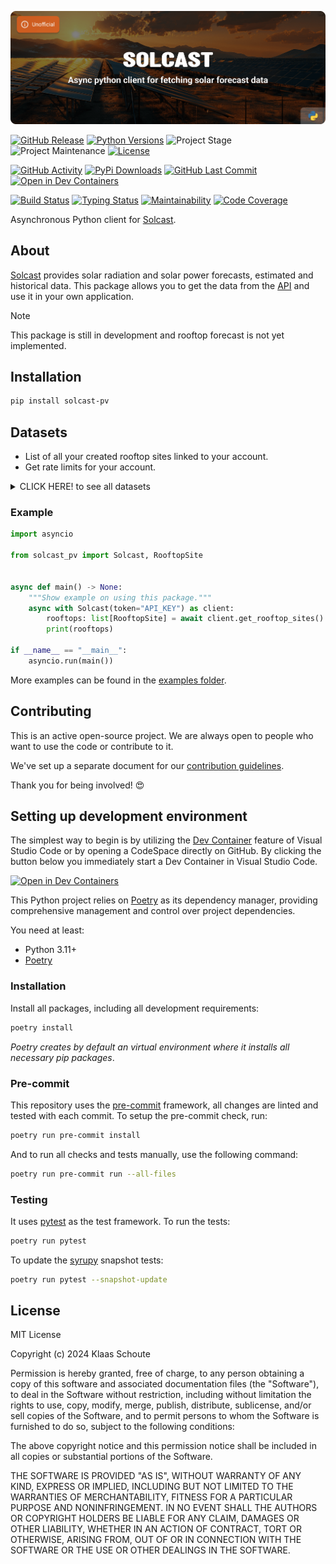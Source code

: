 <!-- Banner -->
![alt Banner of the Solcast package](https://raw.githubusercontent.com/klaasnicolaas/python-solcast-pv/main/assets/header_solcast_pv-min.png)

<!-- PROJECT SHIELDS -->
[![GitHub Release][releases-shield]][releases]
[![Python Versions][python-versions-shield]][pypi]
![Project Stage][project-stage-shield]
![Project Maintenance][maintenance-shield]
[![License][license-shield]](LICENSE)

[![GitHub Activity][commits-shield]][commits-url]
[![PyPi Downloads][downloads-shield]][downloads-url]
[![GitHub Last Commit][last-commit-shield]][commits-url]
[![Open in Dev Containers][devcontainer-shield]][devcontainer]

[![Build Status][build-shield]][build-url]
[![Typing Status][typing-shield]][typing-url]
[![Maintainability][maintainability-shield]][maintainability-url]
[![Code Coverage][codecov-shield]][codecov-url]


Asynchronous Python client for [Solcast][solcast].

## About

[Solcast][solcast] provides solar radiation and solar power forecasts, estimated and
historical data. This package allows you to get the data from the [API][solcast-api]
and use it in your own application.

> [!NOTE]
> This package is still in development and rooftop forecast is not yet implemented.

## Installation

```bash
pip install solcast-pv
```

## Datasets

- List of all your created rooftop sites linked to your account.
- Get rate limits for your account.

<details>
  <summary>CLICK HERE! to see all datasets</summary>

### Rooftop Site

**Note**: _requesting the list of all your created rooftop sites linked to your account, will not affect your daily rate limit._

| Name | Type | Description |
| :--- | :--- | :---------- |
| `name` | `str` | The name of the rooftop site. |
| `resource_id` | `str` | The unique identifier of the rooftop site. |
| `install_date` | `datetime` | The installation date of your solar panels. |
| `capacity` | `float` | The capacity of the solar panels. |
| `capacity_dc` | `float` | The capacity of the solar panels in DC. |
| `azimuth` | `int` | The azimuth of the solar panels. |
| `tilt` | `int` | The tilt of the solar panels. |
| `loss_factor` | `float` | The loss factor of the solar panels. |

### Rate Limits

**Note**: _requesting the rate limits for your account will not affect your daily rate limit._

| Name | Type | Description |
| :--- | :--- | :---------- |
| `daily_limit` | `int` | The daily limit of API calls. |
| `remaining_daily` | `int` | The remaining daily limit of API calls. |
| `consumed_daily` | `int` | How many API calls you have consumed today. |
</details>

### Example

```python
import asyncio

from solcast_pv import Solcast, RooftopSite


async def main() -> None:
    """Show example on using this package."""
    async with Solcast(token="API_KEY") as client:
        rooftops: list[RooftopSite] = await client.get_rooftop_sites()
        print(rooftops)

if __name__ == "__main__":
    asyncio.run(main())
```

More examples can be found in the [examples folder](./examples/).

## Contributing

This is an active open-source project. We are always open to people who want to
use the code or contribute to it.

We've set up a separate document for our
[contribution guidelines](CONTRIBUTING.md).

Thank you for being involved! :heart_eyes:

## Setting up development environment

The simplest way to begin is by utilizing the [Dev Container][devcontainer]
feature of Visual Studio Code or by opening a CodeSpace directly on GitHub.
By clicking the button below you immediately start a Dev Container in Visual Studio Code.

[![Open in Dev Containers][devcontainer-shield]][devcontainer]

This Python project relies on [Poetry][poetry] as its dependency manager,
providing comprehensive management and control over project dependencies.

You need at least:

- Python 3.11+
- [Poetry][poetry-install]

### Installation

Install all packages, including all development requirements:

```bash
poetry install
```

_Poetry creates by default an virtual environment where it installs all
necessary pip packages_.

### Pre-commit

This repository uses the [pre-commit][pre-commit] framework, all changes
are linted and tested with each commit. To setup the pre-commit check, run:

```bash
poetry run pre-commit install
```

And to run all checks and tests manually, use the following command:

```bash
poetry run pre-commit run --all-files
```

### Testing

It uses [pytest](https://docs.pytest.org/en/stable/) as the test framework. To run the tests:

```bash
poetry run pytest
```

To update the [syrupy](https://github.com/tophat/syrupy) snapshot tests:

```bash
poetry run pytest --snapshot-update
```

## License

MIT License

Copyright (c) 2024 Klaas Schoute

Permission is hereby granted, free of charge, to any person obtaining a copy
of this software and associated documentation files (the "Software"), to deal
in the Software without restriction, including without limitation the rights
to use, copy, modify, merge, publish, distribute, sublicense, and/or sell
copies of the Software, and to permit persons to whom the Software is
furnished to do so, subject to the following conditions:

The above copyright notice and this permission notice shall be included in all
copies or substantial portions of the Software.

THE SOFTWARE IS PROVIDED "AS IS", WITHOUT WARRANTY OF ANY KIND, EXPRESS OR
IMPLIED, INCLUDING BUT NOT LIMITED TO THE WARRANTIES OF MERCHANTABILITY,
FITNESS FOR A PARTICULAR PURPOSE AND NONINFRINGEMENT. IN NO EVENT SHALL THE
AUTHORS OR COPYRIGHT HOLDERS BE LIABLE FOR ANY CLAIM, DAMAGES OR OTHER
LIABILITY, WHETHER IN AN ACTION OF CONTRACT, TORT OR OTHERWISE, ARISING FROM,
OUT OF OR IN CONNECTION WITH THE SOFTWARE OR THE USE OR OTHER DEALINGS IN THE
SOFTWARE.


<!-- LINKS FROM PLATFORM -->
[solcast]: https://solcast.com/
[solcast-api]: https://docs.solcast.com.au/


<!-- MARKDOWN LINKS & IMAGES -->
[build-shield]: https://github.com/klaasnicolaas/python-solcast-pv/actions/workflows/tests.yaml/badge.svg
[build-url]: https://github.com/klaasnicolaas/python-solcast-pv/actions/workflows/tests.yaml
[codecov-shield]: https://codecov.io/gh/klaasnicolaas/python-solcast-pv/branch/main/graph/badge.svg?token=X4799ZA1V2
[codecov-url]: https://codecov.io/gh/klaasnicolaas/python-solcast-pv
[commits-shield]: https://img.shields.io/github/commit-activity/y/klaasnicolaas/python-solcast-pv.svg
[commits-url]: https://github.com/klaasnicolaas/python-solcast-pv/commits/main
[devcontainer-shield]: https://img.shields.io/static/v1?label=Dev%20Containers&message=Open&color=blue&logo=visualstudiocode
[devcontainer]: https://vscode.dev/redirect?url=vscode://ms-vscode-remote.remote-containers/cloneInVolume?url=https://github.com/klaasnicolaas/python-solcast-pv
[downloads-shield]: https://img.shields.io/pypi/dm/solcast-pv
[downloads-url]: https://pypistats.org/packages/solcast-pv
[last-commit-shield]: https://img.shields.io/github/last-commit/klaasnicolaas/python-solcast-pv.svg
[license-shield]: https://img.shields.io/github/license/klaasnicolaas/python-solcast-pv.svg
[maintainability-shield]: https://api.codeclimate.com/v1/badges/37e0267f0b2ab438f848/maintainability
[maintainability-url]: https://codeclimate.com/github/klaasnicolaas/python-solcast-pv/maintainability
[maintenance-shield]: https://img.shields.io/maintenance/yes/2024.svg
[project-stage-shield]: https://img.shields.io/badge/project%20stage-experimental-yellow.svg
[pypi]: https://pypi.org/project/solcast-pv/
[python-versions-shield]: https://img.shields.io/pypi/pyversions/solcast-pv
[releases-shield]: https://img.shields.io/github/release/klaasnicolaas/python-solcast-pv.svg
[releases]: https://github.com/klaasnicolaas/python-solcast-pv/releases
[typing-shield]: https://github.com/klaasnicolaas/python-solcast-pv/actions/workflows/typing.yaml/badge.svg
[typing-url]: https://github.com/klaasnicolaas/python-solcast-pv/actions/workflows/typing.yaml

[poetry-install]: https://python-poetry.org/docs/#installation
[poetry]: https://python-poetry.org
[pre-commit]: https://pre-commit.com
